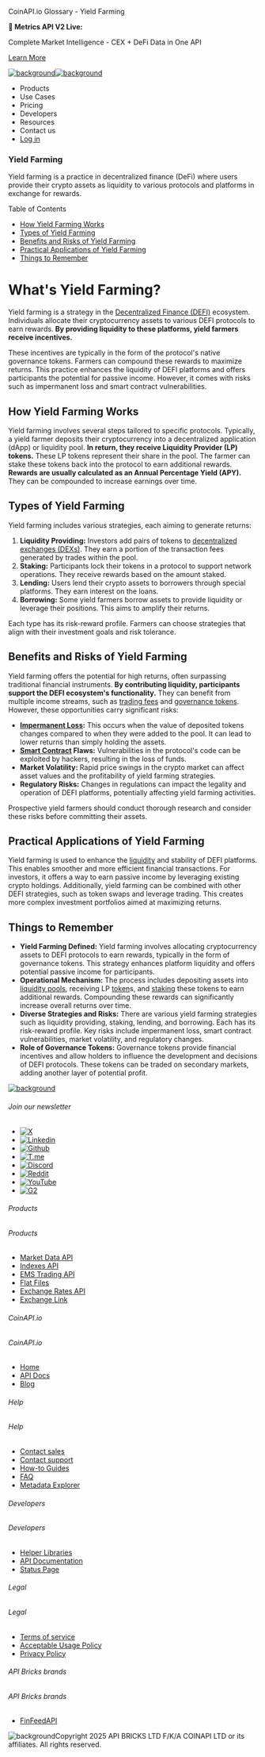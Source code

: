 CoinAPI.io Glossary - Yield Farming

**🚀 Metrics API V2 Live:**

Complete Market Intelligence - CEX + DeFi Data in One API

[Learn More](https://www.coinapi.io/blog/metrics-api-v2-trading-volume-analysis-and-on-chain-metrics)

[![background](https://cdn.sanity.io/images/o65xz72l/production/268144c90959611dea3e360f81e4549c3cd03fd0-142x34.svg)![background](https://cdn.sanity.io/images/o65xz72l/production/e0ca0c29b08cb53631d77de4a84246da316d55d2-142x34.svg)](/)

* Products
* Use Cases
* Pricing
* Developers
* Resources
* Contact us
* [Log in](https://console.coinapi.io/)

### Yield Farming

Yield farming is a practice in decentralized finance (DeFi) where users provide their crypto assets as liquidity to various protocols and platforms in exchange for rewards.

Table of Contents

* [How Yield Farming Works](#link-78d151678c13)
* [Types of Yield Farming](#link-9c57cf8ea67d)
* [Benefits and Risks of Yield Farming](#link-d1cd2713928e)
* [Practical Applications of Yield Farming](#link-87dd96288bed)
* [Things to Remember](#link-206b70a6ce00)

What's Yield Farming?
=====================

Yield farming is a strategy in the [Decentralized Finance (DEFI)](https://www.coinapi.io/learn/glossary/defi-decentralized-finance) ecosystem. Individuals allocate their cryptocurrency assets to various DEFI protocols to earn rewards. **By providing liquidity to these platforms, yield farmers receive incentives.**

These incentives are typically in the form of the protocol's native governance tokens. Farmers can compound these rewards to maximize returns. This practice enhances the liquidity of DEFI platforms and offers participants the potential for passive income. However, it comes with risks such as impermanent loss and smart contract vulnerabilities.

How Yield Farming Works
-----------------------

Yield farming involves several steps tailored to specific protocols. Typically, a yield farmer deposits their cryptocurrency into a decentralized application (dApp) or liquidity pool. **In return, they receive Liquidity Provider (LP) tokens.** These LP tokens represent their share in the pool. The farmer can stake these tokens back into the protocol to earn additional rewards. **Rewards are usually calculated as an Annual Percentage Yield (APY).** They can be compounded to increase earnings over time.

Types of Yield Farming
----------------------

Yield farming includes various strategies, each aiming to generate returns:

1. **Liquidity Providing:** Investors add pairs of tokens to [decentralized exchanges (DEXs)](https://www.coinapi.io/learn/glossary/decentralized-exchange-dex). They earn a portion of the transaction fees generated by trades within the pool.
2. **Staking:** Participants lock their tokens in a protocol to support network operations. They receive rewards based on the amount staked.
3. **Lending:** Users lend their crypto assets to borrowers through special platforms. They earn interest on the loans.
4. **Borrowing:** Some yield farmers borrow assets to provide liquidity or leverage their positions. This aims to amplify their returns.

Each type has its risk-reward profile. Farmers can choose strategies that align with their investment goals and risk tolerance.

Benefits and Risks of Yield Farming
-----------------------------------

Yield farming offers the potential for high returns, often surpassing traditional financial instruments. **By contributing liquidity, participants support the DEFI ecosystem's functionality.** They can benefit from multiple income streams, such as [trading fees](https://www.coinapi.io/learn/glossary/transaction-fees) and [governance tokens](https://www.coinapi.io/learn/glossary/governance-token). However, these opportunities carry significant risks:

* **[Impermanent Loss](https://www.coinapi.io/learn/glossary/impermanent-loss):** This occurs when the value of deposited tokens changes compared to when they were added to the pool. It can lead to lower returns than simply holding the assets.
* **[Smart Contract](https://www.coinapi.io/learn/glossary/smart-contract) Flaws:** Vulnerabilities in the protocol's code can be exploited by hackers, resulting in the loss of funds.
* **Market Volatility:** Rapid price swings in the crypto market can affect asset values and the profitability of yield farming strategies.
* **Regulatory Risks:** Changes in regulations can impact the legality and operation of DEFI platforms, potentially affecting yield farming activities.

Prospective yield farmers should conduct thorough research and consider these risks before committing their assets.

Practical Applications of Yield Farming
---------------------------------------

Yield farming is used to enhance the [liquidity](https://www.coinapi.io/learn/glossary/liquidity) and stability of DEFI platforms. This enables smoother and more efficient financial transactions. For investors, it offers a way to earn passive income by leveraging existing crypto holdings. Additionally, yield farming can be combined with other DEFI strategies, such as token swaps and leverage trading. This creates more complex investment portfolios aimed at maximizing returns.

Things to Remember
------------------

* **Yield Farming Defined:** Yield farming involves allocating cryptocurrency assets to DEFI protocols to earn rewards, typically in the form of governance tokens. This strategy enhances platform liquidity and offers potential passive income for participants.
* **Operational Mechanism:** The process includes depositing assets into [liquidity pools](https://www.coinapi.io/learn/glossary/liquidity-pool), receiving LP [token](https://www.coinapi.io/learn/glossary/token)s, and [staking](https://www.coinapi.io/learn/glossary/staking) these tokens to earn additional rewards. Compounding these rewards can significantly increase overall returns over time.
* **Diverse Strategies and Risks:** There are various yield farming strategies such as liquidity providing, staking, lending, and borrowing. Each has its risk-reward profile. Key risks include impermanent loss, smart contract vulnerabilities, market volatility, and regulatory changes.
* **Role of Governance Tokens:** Governance tokens provide financial incentives and allow holders to influence the development and decisions of DEFI protocols. These tokens can be traded on secondary markets, adding another layer of potential profit.

[![background](https://cdn.sanity.io/images/o65xz72l/production/99475f0760777c30125556b2707e1e8f77f2fba0-179x42.svg)](/)

###### Join our newsletter

* [![X](https://cdn.sanity.io/images/o65xz72l/production/89a93ecdd3eaa62f0d2bad091ff6d92a31e9c372-28x28.svg)](https://twitter.com/realcoinapi "X")
* [![Linkedin](https://cdn.sanity.io/images/o65xz72l/production/be666e8656abe83e43c1db9a3ab76d44b9af5cb5-28x28.svg)](https://www.linkedin.com/company/coinapi "Linkedin")
* [![Github](https://cdn.sanity.io/images/o65xz72l/production/80703d2d9baaef7e7f5471a54a720b9383a63aab-28x28.svg)](https://github.com/coinapi/coinapi-sdk "Github")
* [![T.me](https://cdn.sanity.io/images/o65xz72l/production/39be23a1db383ad12c3e9d4bebae9bc77bf59b8b-28x28.svg)](https://t.me/coinapiofficial "T.me")
* [![Discord](https://cdn.sanity.io/images/o65xz72l/production/9862f060f9b89536f18d4e8770a11bfb00c3e3fd-30x28.svg)](https://discord.gg/vgJbjjsVaC "Discord")
* [![Reddit](https://cdn.sanity.io/images/o65xz72l/production/d02e41d1eab87d289f2bc6a390bcd0c7def1b7ac-30x28.svg)](https://www.reddit.com/r/CoinAPI/ "Reddit")
* [![YouTube](https://cdn.sanity.io/images/o65xz72l/production/535425f0f99df8b6173d663721f8941430d637b2-28x28.svg)](https://www.youtube.com/@CoinAPI_Official "YouTube")
* [![G2](/_next/image?url=https%3A%2F%2Fcdn.sanity.io%2Fimages%2Fo65xz72l%2Fproduction%2F4b1d455c2cab4bf625e7cc96a1b74695c0b3c4bc-28x28.png&w=64&q=75)](https://www.g2.com/products/coinapi/reviews "G2")

###### Products

###### Products

* [Market Data API](/products/market-data-api)
* [Indexes API](/products/indexes-api)
* [EMS Trading API](/products/ems-api)
* [Flat Files](/products/flat-files)
* [Exchange Rates API](/products/exchange-rates-api)
* [Exchange Link](https://www.coinapi.io/products/exchange-link)

###### CoinAPI.io

###### CoinAPI.io

* [Home](https://www.coinapi.io/)
* [API Docs](https://docs.coinapi.io/?_gl=1*jgom05*_gcl_au*NTIxNjU3NzExLjE3MzU1OTM0MTE.*_ga*OTI3MDg0NzQ2LjE3MzU1OTM0MDk.*_ga_063767QGZW*MTczODA3Mzc5MC43My4wLjE3MzgwNzM3OTAuNjAuMC4w*_ga_EXCQW96F7R*MTczODA3Mzc5MC4xMjEuMC4xNzM4MDczNzkwLjAuMC4w)
* [Blog](https://www.coinapi.io/blog)

###### Help

###### Help

* [Contact sales](/contact-us)
* [Contact support](https://console.coinapi.io/?link=/support-tickets)
* [How-to Guides](https://docs.coinapi.io/market-data/how-to-guides/?_gl=1*16m3ndl*_gcl_au*NTIxNjU3NzExLjE3MzU1OTM0MTE.*_ga*OTI3MDg0NzQ2LjE3MzU1OTM0MDk.*_ga_063767QGZW*MTczODA3Mzc5MC43My4wLjE3MzgwNzM3OTAuNjAuMC4w*_ga_EXCQW96F7R*MTczODA3Mzc5MC4xMjEuMC4xNzM4MDczNzkwLjAuMC4w)
* [FAQ](https://docs.coinapi.io/general/faq/?_gl=1*dfjpiw*_gcl_au*NTIxNjU3NzExLjE3MzU1OTM0MTE.*_ga*OTI3MDg0NzQ2LjE3MzU1OTM0MDk.*_ga_063767QGZW*MTczODA3Mzc5MC43My4wLjE3MzgwNzM3OTAuNjAuMC4w*_ga_EXCQW96F7R*MTczODA3Mzc5MC4xMjEuMC4xNzM4MDczNzkwLjAuMC4w)
* [Metadata Explorer](https://docs.coinapi.io/market-data/metadata-tables/introduction)

###### Developers

###### Developers

* [Helper Libraries](https://github.com/api-bricks/api-bricks-sdk/)
* [API Documentation](https://docs.coinapi.io/?_gl=1*iuavdb*_gcl_au*NTIxNjU3NzExLjE3MzU1OTM0MTE.*_ga*OTI3MDg0NzQ2LjE3MzU1OTM0MDk.*_ga_063767QGZW*MTczODA3Mzc5MC43My4wLjE3MzgwNzM3OTAuNjAuMC4w*_ga_EXCQW96F7R*MTczODA3Mzc5MC4xMjEuMC4xNzM4MDczNzkwLjAuMC4w)
* [Status Page](https://status.coinapi.io/?_gl=1*1ww1bbe*_gcl_au*NTIxNjU3NzExLjE3MzU1OTM0MTE.*_ga*OTI3MDg0NzQ2LjE3MzU1OTM0MDk.*_ga_063767QGZW*MTczODA3Mzc5MC43My4wLjE3MzgwNzM3OTAuNjAuMC4w*_ga_EXCQW96F7R*MTczODA3Mzc5MC4xMjEuMC4xNzM4MDczNzkwLjAuMC4w)

###### Legal

###### Legal

* [Terms of service](/legal#terms)
* [Acceptable Usage Policy](/legal#aup)
* [Privacy Policy](/legal#policy)

###### API Bricks brands

###### API Bricks brands

* [FinFeedAPI](https://finfeedapi.com/?utm_source=coinapi.io&utm_medium=referral&utm_campaign=footer)

![background](https://cdn.sanity.io/images/o65xz72l/production/5f005fa1cc9dc85c59ae054bb4a4838566b65c4e-25x26.svg)Copyright 2025 API BRICKS LTD F/K/A COINAPI LTD or its affiliates. All rights reserved.